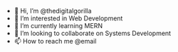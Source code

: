 - 👋 Hi, I’m @thedigitalgorilla
- 👀 I’m interested in Web Development
- 🌱 I’m currently learning MERN
- 💞️ I’m looking to collaborate on Systems Development
- 📫 How to reach me @email

<!---
thedigitalgorilla/thedigitalgorilla is a ✨ special ✨ repository because its `README.md` (this file) appears on your GitHub profile.
You can click the Preview link to take a look at your changes.
--->
